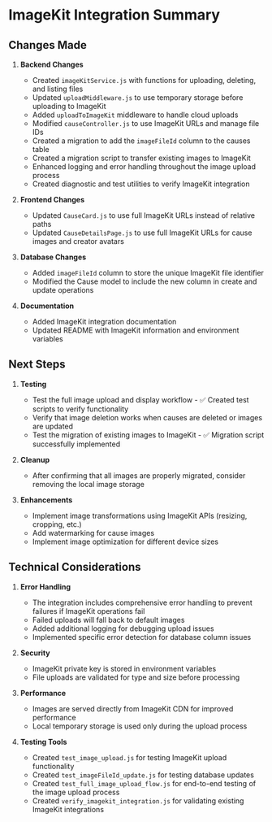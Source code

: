 # ImageKit Integration Summary

## Changes Made

1. **Backend Changes**

   - Created `imageKitService.js` with functions for uploading, deleting, and listing files
   - Updated `uploadMiddleware.js` to use temporary storage before uploading to ImageKit
   - Added `uploadToImageKit` middleware to handle cloud uploads
   - Modified `causeController.js` to use ImageKit URLs and manage file IDs
   - Created a migration to add the `imageFileId` column to the causes table
   - Created a migration script to transfer existing images to ImageKit
   - Enhanced logging and error handling throughout the image upload process
   - Created diagnostic and test utilities to verify ImageKit integration

2. **Frontend Changes**

   - Updated `CauseCard.js` to use full ImageKit URLs instead of relative paths
   - Updated `CauseDetailsPage.js` to use full ImageKit URLs for cause images and creator avatars

3. **Database Changes**

   - Added `imageFileId` column to store the unique ImageKit file identifier
   - Modified the Cause model to include the new column in create and update operations

4. **Documentation**
   - Added ImageKit integration documentation
   - Updated README with ImageKit information and environment variables

## Next Steps

1. **Testing**

   - Test the full image upload and display workflow - ✅ Created test scripts to verify functionality
   - Verify that image deletion works when causes are deleted or images are updated
   - Test the migration of existing images to ImageKit - ✅ Migration script successfully implemented

2. **Cleanup**

   - After confirming that all images are properly migrated, consider removing the local image storage

3. **Enhancements**
   - Implement image transformations using ImageKit APIs (resizing, cropping, etc.)
   - Add watermarking for cause images
   - Implement image optimization for different device sizes

## Technical Considerations

1. **Error Handling**

   - The integration includes comprehensive error handling to prevent failures if ImageKit operations fail
   - Failed uploads will fall back to default images
   - Added additional logging for debugging upload issues
   - Implemented specific error detection for database column issues

2. **Security**

   - ImageKit private key is stored in environment variables
   - File uploads are validated for type and size before processing

3. **Performance**
   - Images are served directly from ImageKit CDN for improved performance
   - Local temporary storage is used only during the upload process
4. **Testing Tools**
   - Created `test_image_upload.js` for testing ImageKit upload functionality
   - Created `test_imageFileId_update.js` for testing database updates
   - Created `test_full_image_upload_flow.js` for end-to-end testing of the image upload process
   - Created `verify_imagekit_integration.js` for validating existing ImageKit integrations
